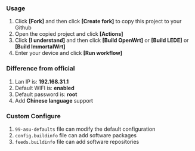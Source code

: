 ### Usage
1. Click **[Fork]** and then click **[Create fork]** to copy this project to your Github
2. Open the copied project and click **[Actions]**
3. Click **[I understand]** and then click **[Build OpenWrt]** or **[Build LEDE]** or **[Build ImmortalWrt]**
4. Enter your device and click **[Run workflow]**

### Difference from official
1. Lan IP is: **192.168.31.1**
2. Default WIFI is: **enabled**
3. Default password is: **root**
4. Add **Chinese language** support

### Custom Configure
1. `99-asu-defaults` file can modify the default configuration
2. `config.buildinfo` file can add software packages
3. `feeds.buildinfo` file can add software repositories
